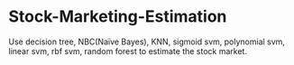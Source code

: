 # Stock-Marketing-Estimation
Use decision tree, NBC(Naïve Bayes), KNN, sigmoid svm, polynomial svm, linear svm, rbf svm, random forest to estimate the stock market.
